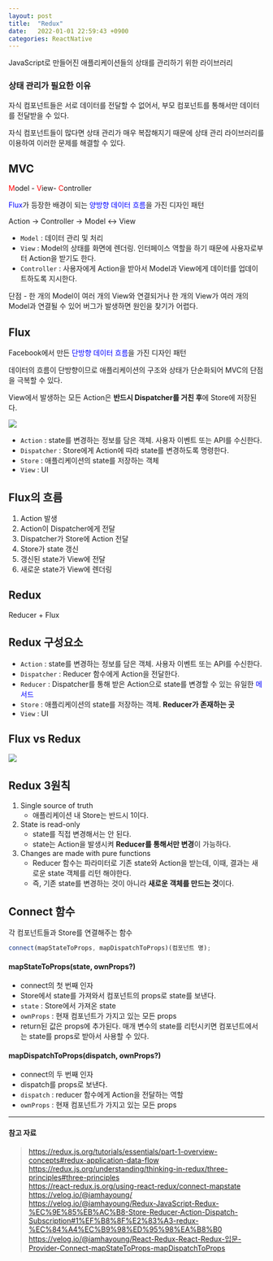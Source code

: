 ```yaml
---
layout: post
title:  "Redux"
date:   2022-01-01 22:59:43 +0900
categories: ReactNative
---
```


JavaScript로 만들어진 애플리케이션들의 상태를 관리하기 위한 라이브러리

### 상태 관리가 필요한 이유
자식 컴포넌트들은 서로 데이터를 전달할 수 없어서, 부모 컴포넌트를 통해서만 데이터를 전달받을 수 있다.

자식 컴포넌트들이 많다면 상태 관리가 매우 복잡해지기 때문에 상태 관리 라이브러리를 이용하여 이러한 문제를 해결할 수 있다.

## MVC
<span style="background-color:white; color:red">M</span>odel - <span style="background-color:white; color:red">V</span>iew- <span style="background-color:white; color:red">C</span>ontroller

<span style="background-color:white; color:blue">Flux</span>가 등장한 배경이 되는 <span style="background-color:white; color:blue">양방향 데이터 흐름</span>을 가진 디자인 패턴

Action -> Controller -> Model <-> View

- `Model` : 데이터 관리 및 처리 
- `View` : Model의 상태를 화면에 렌더링. 인터페이스 역할을 하기 때문에 사용자로부터 Action을 받기도 한다.
- `Controller` : 사용자에게 Action을 받아서 Model과 View에게 데이터를 업데이트하도록 지시한다.

단점 - 한 개의 Model이 여러 개의 View와 연결되거나 한 개의 View가 여러 개의 Model과 연결될 수 있어 버그가 발생하면 원인을 찾기가 어렵다.


## Flux
Facebook에서 만든 <span style="background-color:white; color:blue">단방향 데이터 흐름</span>을 가진 디자인 패턴

데이터의 흐름이 단방향이므로 애플리케이션의 구조와 상태가 단순화되어 MVC의 단점을 극복할 수 있다.

View에서 발생하는 모든 Action은 **반드시 Dispatcher를 거친 후**에 Store에 저장된다.

<img src="https://user-images.githubusercontent.com/46019755/206197290-10c3f104-41c8-4492-b4b6-3b9bdcb26394.png">

- `Action` : state를 변경하는 정보를 담은 객체. 사용자 이벤트 또는 API를 수신한다.
- `Dispatcher` : Store에게 Action에 따라 state를 변경하도록 명령한다.
- `Store` : 애플리케이션의 state를 저장하는 객체
- `View` : UI


## Flux의 흐름
1. Action 발생
2. Action이 Dispatcher에게 전달
3. Dispatcher가 Store에 Action 전달
4. Store가 state 갱신
5. 갱신된 state가 View에 전달
6. 새로운 state가 View에 렌더링


## Redux
Reducer + Flux

## Redux 구성요소
- `Action` : state를 변경하는 정보를 담은 객체. 사용자 이벤트 또는 API를 수신한다.
- `Dispatcher` : Reducer 함수에게 Action을 전달한다.
- `Reducer` : Dispatcher를 통해 받은 Action으로 state를 변경할 수 있는 유일한 <span style="background-color:white; color:blue">메서드</span>
- `Store` : 애플리케이션의 state를 저장하는 객체. **Reducer가 존재하는 곳**
- `View` : UI


## Flux vs Redux

<img src="https://user-images.githubusercontent.com/46019755/206197912-36ce2406-b3fb-499b-80c5-79af76f78a8c.png">


## Redux 3원칙
1. Single source of truth
   - 애플리케이션 내 Store는 반드시 1이다.
2. State is read-only
   - state를 직접 변경해서는 안 된다. 
   - state는 Action을 발생시켜 **Reducer를 통해서만 변경**이 가능하다.
3. Changes are made with pure functions
   - Reducer 함수는 파라미터로 기존 state와 Action을 받는데, 이때, 결과는 새로운 state 객체를 리턴 해야한다. 
   - 즉, 기존 state를 변경하는 것이 아니라 **새로운 객체를 만드는 것**이다. 


## Connect 함수 
각 컴포넌트들과 Store를 연결해주는 함수

```javascript
connect(mapStateToProps, mapDispatchToProps)(컴포넌트 명);
```

#### mapStateToProps(state, ownProps?)
- connect의 첫 번째 인자
- Store에서 state를 가져와서 컴포넌트의 props로 state를 보낸다.
- `state` : Store에서 가져온 state
- `ownProps` : 현재 컴포넌트가 가지고 있는 모든 props
- return된 값은 props에 추가된다. 매개 변수의 state를 리턴시키면 컴포넌트에서는 state를 props로 받아서 사용할 수 있다.

#### mapDispatchToProps(dispatch, ownProps?)
- connect의 두 번째 인자
- dispatch를 props로 보낸다.
- `dispatch` : reducer 함수에게 Action을 전달하는 역할
- `ownProps` : 현재 컴포넌트가 가지고 있는 모든 props


---
#### 참고 자료
> https://redux.js.org/tutorials/essentials/part-1-overview-concepts#redux-application-data-flow  
> https://redux.js.org/understanding/thinking-in-redux/three-principles#three-principles  
> https://react-redux.js.org/using-react-redux/connect-mapstate
https://velog.io/@iamhayoung/  
> https://velog.io/@iamhayoung/Redux-JavaScript-Redux-%EC%9E%85%EB%AC%B8-Store-Reducer-Action-Dispatch-Subscription#1%EF%B8%8F%E2%83%A3-redux-%EC%84%A4%EC%B9%98%ED%95%98%EA%B8%B0   
> https://velog.io/@iamhayoung/React-Redux-React-Redux-입문-Provider-Connect-mapStateToProps-mapDispatchToProps